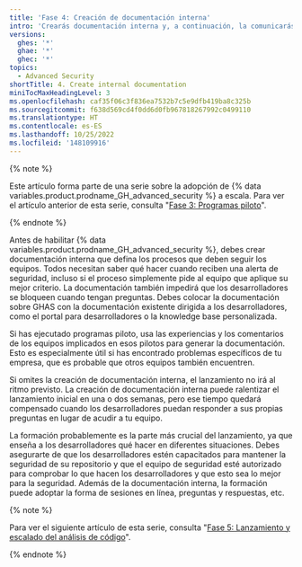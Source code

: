 ```yaml
---
title: 'Fase 4: Creación de documentación interna'
intro: 'Crearás documentación interna y, a continuación, la comunicarás a los consumidores de {% data variables.product.prodname_GH_advanced_security %}.'
versions:
  ghes: '*'
  ghae: '*'
  ghec: '*'
topics:
  - Advanced Security
shortTitle: 4. Create internal documentation
miniTocMaxHeadingLevel: 3
ms.openlocfilehash: caf35f06c3f836ea7532b7c5e9dfb419ba8c325b
ms.sourcegitcommit: f638d569cd4f0dd6d0fb967818267992c0499110
ms.translationtype: HT
ms.contentlocale: es-ES
ms.lasthandoff: 10/25/2022
ms.locfileid: '148109916'
---
```

{% note %}

Este artículo forma parte de una serie sobre la adopción de {% data variables.product.prodname_GH_advanced_security %} a escala. Para ver el artículo anterior de esta serie, consulta "[Fase 3: Programas piloto](/code-security/adopting-github-advanced-security-at-scale/phase-3-pilot-programs)".

{% endnote %}

Antes de habilitar {% data variables.product.prodname_GH_advanced_security %}, debes crear documentación interna que defina los procesos que deben seguir los equipos. Todos necesitan saber qué hacer cuando reciben una alerta de seguridad, incluso si el proceso simplemente pide al equipo que aplique su mejor criterio. La documentación también impedirá que los desarrolladores se bloqueen cuando tengan preguntas. Debes colocar la documentación sobre GHAS con la documentación existente dirigida a los desarrolladores, como el portal para desarrolladores o la knowledge base personalizada.

Si has ejecutado programas piloto, usa las experiencias y los comentarios de los equipos implicados en esos pilotos para generar la documentación. Esto es especialmente útil si has encontrado problemas específicos de tu empresa, que es probable que otros equipos también encuentren.

Si omites la creación de documentación interna, el lanzamiento no irá al ritmo previsto. La creación de documentación interna puede ralentizar el lanzamiento inicial en una o dos semanas, pero ese tiempo quedará compensado cuando los desarrolladores puedan responder a sus propias preguntas en lugar de acudir a tu equipo.

La formación probablemente es la parte más crucial del lanzamiento, ya que enseña a los desarrolladores qué hacer en diferentes situaciones. Debes asegurarte de que los desarrolladores estén capacitados para mantener la seguridad de su repositorio y que el equipo de seguridad esté autorizado para comprobar lo que hacen los desarrolladores y que esto sea lo mejor para la seguridad. Además de la documentación interna, la formación puede adoptar la forma de sesiones en línea, preguntas y respuestas, etc.

{% note %}

Para ver el siguiente artículo de esta serie, consulta "[Fase 5: Lanzamiento y escalado del análisis de código](/code-security/adopting-github-advanced-security-at-scale/phase-5-rollout-and-scale-code-scanning)".

{% endnote %}
